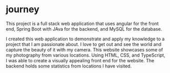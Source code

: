 # journey

This project is a full stack web application that uses angular for the front end, Spring Boot with JAva for the backend, and MySQL for the database.

I created this web application to demonstrate and apply my knowledge to a project that I am passionate about. I love to get out and see the world and capture the beauty of it with my camera. This website showcases some of my photography from various locations. Using HTML, CSS, and TypeScript, I was able to create a visually appealing front end for the website. The backend holds some statistics from locations I have visited.
